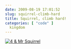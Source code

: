 ```yaml
---
date: 2009-08-19 17:01:52
slug: squirrel-climb-hard
title: Squirrel, climb hard!
categories: [ "code" ]
  kingdom
---
```


[![4 & Mr Squirrel](http://farm3.static.flickr.com/2503/3837181908_6378df38d8_m.jpg)](http://www.flickr.com/photos/mloskot/3837181908/)
